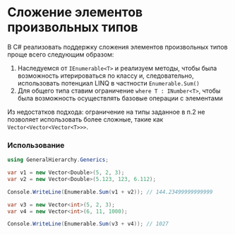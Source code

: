 # Сложение элементов произвольных типов

В С# реализовать поддержку сложения элементов произвольных типов проще всего следующим образом:

1. Наследуемся от `IEnumerable<T>` и реализуем методы, чтобы была возможность итерироваться по классу и, следовательно, использовать потенциал LINQ в частности `Enumerable.Sum()`
2. Для общего типа ставим ограничение `where T : INumber<T>`, чтобы была возможность осуществлять базовые операции с элементами

Из недостатков подхода: ограничение на типы заданное в п.2 не позволяет использовать более сложные, такие как `Vector<Vector<Vector<T>>>`.  

### Использование

~~~C#
using GeneralHierarchy.Generics;

var v1 = new Vector<Double>(5, 2, 3);
var v2 = new Vector<Double>(5.123, 123, 6.112);

Console.WriteLine(Enumerable.Sum(v1 + v2)); // 144.23499999999999

var v3 = new Vector<int>(5, 2, 3);
var v4 = new Vector<int>(6, 11, 1000);

Console.WriteLine(Enumerable.Sum(v3 + v4)); // 1027
~~~